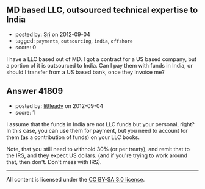 ## MD based LLC, outsourced technical expertise to India

- posted by: [Sri](https://stackexchange.com/users/-1/19548-sri) on 2012-09-04
- tagged: `payments`, `outsourcing`, `india`, `offshore`
- score: 0

I have a LLC based out of MD. I got a contract for a US based company, but a portion of it is outsourced to India. Can I pay them with funds in India, or should I transfer from a US based bank, once they Invoice me?


## Answer 41809

- posted by: [littleadv](https://stackexchange.com/users/-1/13808-littleadv) on 2012-09-04
- score: 1

I assume that the funds in India are not LLC funds but your personal, right? In this case, you can use them for payment, but you need to account for them (as a contribution of funds) on your LLC books. 

Note, that you still need to withhold 30% (or per treaty), and remit that to the IRS, and they expect US dollars. (and if you're trying to work around that, then don't. Don't mess with IRS).



---

All content is licensed under the [CC BY-SA 3.0 license](https://creativecommons.org/licenses/by-sa/3.0/).
